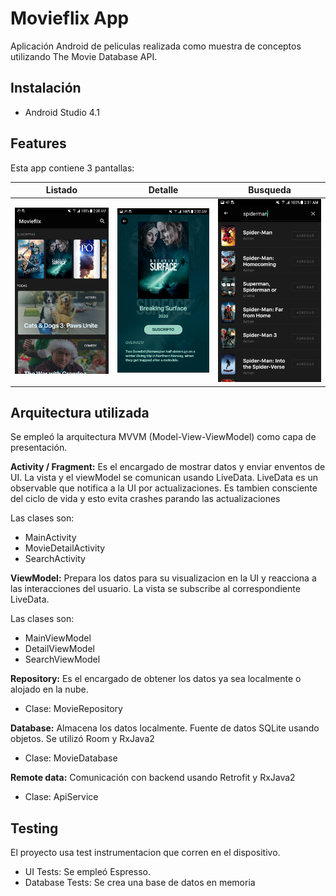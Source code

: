 # Movieflix App
Aplicación Android de peliculas realizada como muestra de conceptos utilizando The Movie Database API.

## Instalación
* Android Studio 4.1

## Features
Esta app contiene 3 pantallas:

| Listado  | Detalle | Busqueda |
:---------:|:--------:|:-------:|
| ![listado](https://github.com/nicoduarte/movieflix/blob/main/art/listado.png) | ![detalle](https://github.com/nicoduarte/movieflix/blob/main/art/detalle.png) | ![busqueda](https://github.com/nicoduarte/movieflix/blob/main/art/busqueda.png) |

## Arquitectura utilizada
Se empleó la arquitectura MVVM (Model-View-ViewModel) como capa de presentación.

**Activity / Fragment:** Es el encargado de mostrar datos y enviar enventos de UI. La vista y el viewModel se comunican usando LiveData.
LiveData es un observable que notifica a la UI por actualizaciones. Es tambien consciente del ciclo de vida y esto evita crashes parando las actualizaciones

Las clases son: 
* MainActivity
* MovieDetailActivity
* SearchActivity
    
    
**ViewModel:** Prepara los datos para su visualizacion en la UI y reacciona a las interacciones del usuario.
La vista se subscribe al correspondiente LiveData.

Las clases son: 
* MainViewModel
* DetailViewModel 
* SearchViewModel
  
**Repository:** Es el encargado de obtener los datos ya sea localmente o alojado en la nube.
* Clase: MovieRepository
  
**Database:** Almacena los datos localmente. Fuente de datos SQLite usando objetos. Se utilizó Room y RxJava2
* Clase: MovieDatabase
  
**Remote data:** Comunicación con backend usando Retrofit y RxJava2
* Clase: ApiService

## Testing
El proyecto usa test instrumentacion que corren en el dispositivo.

* UI Tests: Se empleó Espresso.
* Database Tests: Se crea una base de datos en memoria
